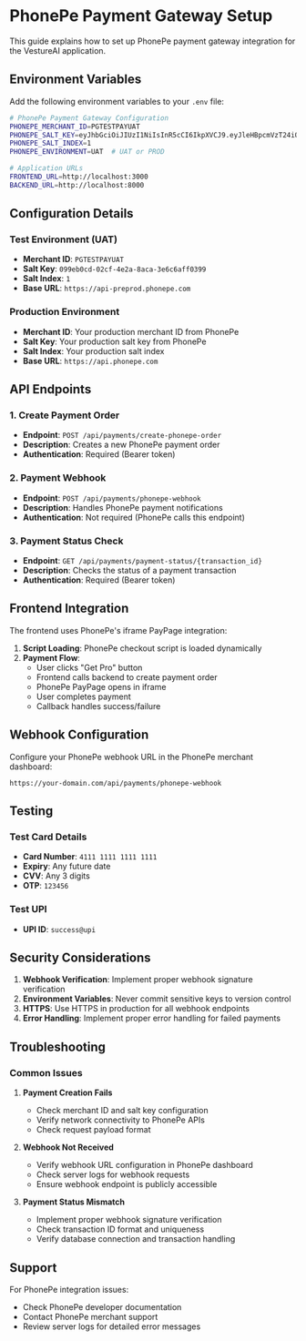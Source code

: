 # PhonePe Payment Gateway Setup

This guide explains how to set up PhonePe payment gateway integration for the VestureAI application.

## Environment Variables

Add the following environment variables to your `.env` file:

```bash
# PhonePe Payment Gateway Configuration
PHONEPE_MERCHANT_ID=PGTESTPAYUAT
PHONEPE_SALT_KEY=eyJhbGciOiJIUzI1NiIsInR5cCI6IkpXVCJ9.eyJleHBpcmVzT24iOjE3NTY2NTE3NjY5OTMsIm1lcmNoYW50SWQiOiJURVNULU0yMzdMN0xLWTZINTcifQ.9pobjBT-YPdKbqZbqeHerHb6u44GaoBz1HW3lsewEtU
PHONEPE_SALT_INDEX=1
PHONEPE_ENVIRONMENT=UAT  # UAT or PROD

# Application URLs
FRONTEND_URL=http://localhost:3000
BACKEND_URL=http://localhost:8000
```

## Configuration Details

### Test Environment (UAT)
- **Merchant ID**: `PGTESTPAYUAT`
- **Salt Key**: `099eb0cd-02cf-4e2a-8aca-3e6c6aff0399`
- **Salt Index**: `1`
- **Base URL**: `https://api-preprod.phonepe.com`

### Production Environment
- **Merchant ID**: Your production merchant ID from PhonePe
- **Salt Key**: Your production salt key from PhonePe
- **Salt Index**: Your production salt index
- **Base URL**: `https://api.phonepe.com`

## API Endpoints

### 1. Create Payment Order
- **Endpoint**: `POST /api/payments/create-phonepe-order`
- **Description**: Creates a new PhonePe payment order
- **Authentication**: Required (Bearer token)

### 2. Payment Webhook
- **Endpoint**: `POST /api/payments/phonepe-webhook`
- **Description**: Handles PhonePe payment notifications
- **Authentication**: Not required (PhonePe calls this endpoint)

### 3. Payment Status Check
- **Endpoint**: `GET /api/payments/payment-status/{transaction_id}`
- **Description**: Checks the status of a payment transaction
- **Authentication**: Required (Bearer token)

## Frontend Integration

The frontend uses PhonePe's iframe PayPage integration:

1. **Script Loading**: PhonePe checkout script is loaded dynamically
2. **Payment Flow**: 
   - User clicks "Get Pro" button
   - Frontend calls backend to create payment order
   - PhonePe PayPage opens in iframe
   - User completes payment
   - Callback handles success/failure

## Webhook Configuration

Configure your PhonePe webhook URL in the PhonePe merchant dashboard:
```
https://your-domain.com/api/payments/phonepe-webhook
```

## Testing

### Test Card Details
- **Card Number**: `4111 1111 1111 1111`
- **Expiry**: Any future date
- **CVV**: Any 3 digits
- **OTP**: `123456`

### Test UPI
- **UPI ID**: `success@upi`

## Security Considerations

1. **Webhook Verification**: Implement proper webhook signature verification
2. **Environment Variables**: Never commit sensitive keys to version control
3. **HTTPS**: Use HTTPS in production for all webhook endpoints
4. **Error Handling**: Implement proper error handling for failed payments

## Troubleshooting

### Common Issues

1. **Payment Creation Fails**
   - Check merchant ID and salt key configuration
   - Verify network connectivity to PhonePe APIs
   - Check request payload format

2. **Webhook Not Received**
   - Verify webhook URL configuration in PhonePe dashboard
   - Check server logs for webhook requests
   - Ensure webhook endpoint is publicly accessible

3. **Payment Status Mismatch**
   - Implement proper webhook signature verification
   - Check transaction ID format and uniqueness
   - Verify database connection and transaction handling

## Support

For PhonePe integration issues:
- Check PhonePe developer documentation
- Contact PhonePe merchant support
- Review server logs for detailed error messages

